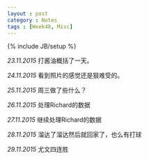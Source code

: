```yaml
---
layout : post
category : Notes
tags : [Week48, Misc]
---
```


{% include JB/setup %}

*23.11.2015*
打酱油概括了一天。

*24.11.2015*
看到照片的感觉还是狠难受的。

*25.11.2015*
周三做了些什么？

*26.11.2015*
处理Richard的数据

*27.11.2015*
继续处理Richard的数据

*28.11.2015*
溜达了溜达然后就回家了，也么有打球

*29.11.2015*
尤文四连胜